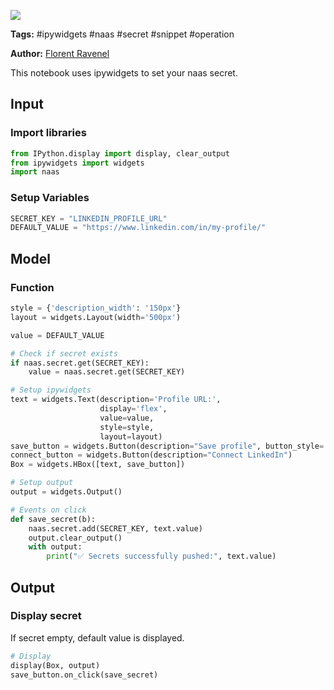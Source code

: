 <a href="https://app.naas.ai/user-redirect/naas/downloader?url=https://raw.githubusercontent.com/jupyter-naas/awesome-notebooks/master/IPyWidgets/IPyWidgets_Setup_naas_secret.ipynb" target="_parent"><img src="https://naasai-public.s3.eu-west-3.amazonaws.com/open_in_naas.svg"/></a>

**Tags:** #ipywidgets #naas #secret #snippet #operation

**Author:** [Florent Ravenel](https://www.linkedin.com/in/florent-ravenel/)

This notebook uses ipywidgets to set your naas secret.

## Input

### Import libraries


```python
from IPython.display import display, clear_output
from ipywidgets import widgets
import naas
```

### Setup Variables


```python
SECRET_KEY = "LINKEDIN_PROFILE_URL"
DEFAULT_VALUE = "https://www.linkedin.com/in/my-profile/"
```

## Model

### Function


```python
style = {'description_width': '150px'}
layout = widgets.Layout(width='500px')

value = DEFAULT_VALUE

# Check if secret exists
if naas.secret.get(SECRET_KEY):
    value = naas.secret.get(SECRET_KEY)

# Setup ipywidgets
text = widgets.Text(description='Profile URL:',
                    display='flex',
                    value=value,
                    style=style,
                    layout=layout)
save_button = widgets.Button(description="Save profile", button_style='success')
connect_button = widgets.Button(description="Connect LinkedIn")
Box = widgets.HBox([text, save_button])

# Setup output
output = widgets.Output()

# Events on click
def save_secret(b):
    naas.secret.add(SECRET_KEY, text.value)
    output.clear_output()
    with output:
        print("✅ Secrets successfully pushed:", text.value)
```

## Output

### Display secret
If secret empty, default value is displayed.


```python
# Display
display(Box, output)
save_button.on_click(save_secret)
```


```python

```
